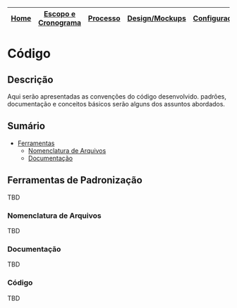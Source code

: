 | [Home](home) | [Escopo e Cronograma](escopo) | [Processo](processo) | [Design/Mockups](design_mockups) | [Configuração](configuracao) | [Arquitetura](arquitetura) | [**Código**](codigo) | [BD](banco_dados) | [Qualidade](qualidade) | [Utilização](utilizacao) |
| :----------: | :---------------------------: | :------------------: | :--------------: | :--------------------------: | :------------------------: | :------------------: | :---------------: | :--------------------: | :----------------------: |

# Código

## Descrição

Aqui serão apresentadas as convenções do código desenvolvido. padrões, documentação e conceitos básicos serão alguns dos assuntos abordados.

## Sumário

- [Ferramentas](#ferramentas-de-padronização)
  - [Nomenclatura de Arquivos](#nomenclatura-de-arquivos)
  - [Documentação](#documentação)

## Ferramentas de Padronização

TBD

### Nomenclatura de Arquivos

TBD

### Documentação

TBD

### Código

TBD
